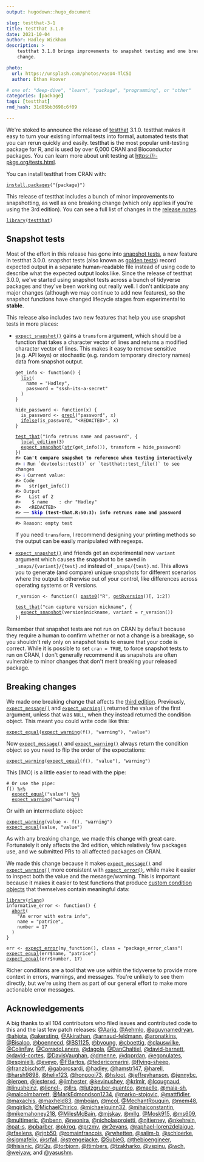 ```yaml
---
output: hugodown::hugo_document

slug: testthat-3-1
title: testthat 3.1.0
date: 2021-10-04
author: Hadley Wickham
description: >
    testthat 3.1.0 brings improvements to snapshot testing and one breaking
    change.

photo:
  url: https://unsplash.com/photos/vasU4-TlC5I
  author: Ethan Hoover

# one of: "deep-dive", "learn", "package", "programming", or "other"
categories: [package] 
tags: [testthat]
rmd_hash: 31d85bb3698c6f09

---
```


<!--
TODO:
* [x] Look over / edit the post's title in the yaml
* [x] Edit (or delete) the description; note this appears in the Twitter card
* [x] Pick category and tags (see existing with [`hugodown::tidy_show_meta()`](https://rdrr.io/pkg/hugodown/man/use_tidy_post.html))
* [x] Find photo & update yaml metadata
* [x] Create `thumbnail-sq.jpg`; height and width should be equal
* [x] Create `thumbnail-wd.jpg`; width should be >5x height
* [x] [`hugodown::use_tidy_thumbnails()`](https://rdrr.io/pkg/hugodown/man/use_tidy_post.html)
* [x] Add intro sentence, e.g. the standard tagline for the package
* [x] [`usethis::use_tidy_thanks()`](https://usethis.r-lib.org/reference/use_tidy_thanks.html)
-->

We're stoked to announce the release of [testthat](http://testthat.r-lib.org/) 3.1.0. testthat makes it easy to turn your existing informal tests into formal, automated tests that you can rerun quickly and easily. testthat is the most popular unit-testing package for R, and is used by over 6,000 CRAN and Bioconductor packages. You can learn more about unit testing at <https://r-pkgs.org/tests.html>.

You can install testthat from CRAN with:

<div class="highlight">

<pre class='chroma'><code class='language-r' data-lang='r'><span class='nf'><a href='https://rdrr.io/r/utils/install.packages.html'>install.packages</a></span><span class='o'>(</span><span class='s'>"&#123;package&#125;"</span><span class='o'>)</span></code></pre>

</div>

This release of testthat includes a bunch of minor improvements to snapshotting, as well as one breaking change (which only applies if you're using the 3rd edition). You can see a full list of changes in the [release notes](https://github.com/r-lib/testthat/blob/master/NEWS.md).

<div class="highlight">

<pre class='chroma'><code class='language-r' data-lang='r'><span class='kr'><a href='https://rdrr.io/r/base/library.html'>library</a></span><span class='o'>(</span><span class='nv'><a href='https://testthat.r-lib.org'>testthat</a></span><span class='o'>)</span></code></pre>

</div>

## Snapshot tests

Most of the effort in this release has gone into [snapshot tests](https://testthat.r-lib.org/articles/snapshotting.html), a new feature in testthat 3.0.0. snapshot tests (also known as [golden tests](https://ro-che.info/articles/2017-12-04-golden-tests)) record expected output in a separate human-readable file instead of using code to describe what the expected output looks like. Since the release of testthat 3.0.0, we've started using snapshot tests across a bunch of tidyverse packages and they've been working out really well. I don't anticipate any major changes (although we may continue to add new features), so the snapshot functions have changed lifecycle stages from experimental to **stable**.

This release also includes two new features that help you use snapshot tests in more places:

-   [`expect_snapshot()`](https://testthat.r-lib.org/reference/expect_snapshot.html) gains a `transform` argument, which should be a function that takes a character vector of lines and returns a modified character vector of lines. This makes it easy to remove sensitive (e.g. API keys) or stochastic (e.g. random temporary directory names) data from snapshot output.

    <div class="highlight">

    <pre class='chroma'><code class='language-r' data-lang='r'><span class='nv'>get_info</span> <span class='o'>&lt;-</span> <span class='kr'>function</span><span class='o'>(</span><span class='o'>)</span> <span class='o'>&#123;</span>
      <span class='nf'><a href='https://rdrr.io/r/base/list.html'>list</a></span><span class='o'>(</span>
        name <span class='o'>=</span> <span class='s'>"Hadley"</span>, 
        password <span class='o'>=</span> <span class='s'>"sssh-its-a-secret"</span>
      <span class='o'>)</span>
    <span class='o'>&#125;</span>

    <span class='nv'>hide_password</span> <span class='o'>&lt;-</span> <span class='kr'>function</span><span class='o'>(</span><span class='nv'>x</span><span class='o'>)</span> <span class='o'>&#123;</span>
      <span class='nv'>is_password</span> <span class='o'>&lt;-</span> <span class='nf'><a href='https://rdrr.io/r/base/grep.html'>grepl</a></span><span class='o'>(</span><span class='s'>"password"</span>, <span class='nv'>x</span><span class='o'>)</span>
      <span class='nf'><a href='https://rdrr.io/r/base/ifelse.html'>ifelse</a></span><span class='o'>(</span><span class='nv'>is_password</span>, <span class='s'>"&lt;REDACTED&gt;"</span>, <span class='nv'>x</span><span class='o'>)</span>
    <span class='o'>&#125;</span>

    <span class='nf'><a href='https://testthat.r-lib.org/reference/test_that.html'>test_that</a></span><span class='o'>(</span><span class='s'>"info retruns name and password"</span>, <span class='o'>&#123;</span>
      <span class='nf'><a href='https://testthat.r-lib.org/reference/local_edition.html'>local_edition</a></span><span class='o'>(</span><span class='m'>3</span><span class='o'>)</span>
      <span class='nf'><a href='https://testthat.r-lib.org/reference/expect_snapshot.html'>expect_snapshot</a></span><span class='o'>(</span><span class='nf'><a href='https://rdrr.io/r/utils/str.html'>str</a></span><span class='o'>(</span><span class='nf'>get_info</span><span class='o'>(</span><span class='o'>)</span><span class='o'>)</span>, transform <span class='o'>=</span> <span class='nv'>hide_password</span><span class='o'>)</span>
    <span class='o'>&#125;</span><span class='o'>)</span>
    <span class='c'>#&gt; <span style='font-weight: bold;'>Can't compare snapshot to reference when testing interactively</span></span>
    <span class='c'>#&gt; <span style='color: #0000BB;'>ℹ</span> Run `devtools::test()` or `testthat::test_file()` to see changes</span>
    <span class='c'>#&gt; <span style='color: #0000BB;'>ℹ</span> Current value:</span>
    <span class='c'>#&gt; Code</span>
    <span class='c'>#&gt;   str(get_info())</span>
    <span class='c'>#&gt; Output</span>
    <span class='c'>#&gt;   List of 2</span>
    <span class='c'>#&gt;    $ name    : chr "Hadley"</span>
    <span class='c'>#&gt;   &lt;REDACTED&gt;</span>
    <span class='c'>#&gt; ── <span style='color: #0000BB; font-weight: bold;'>Skip</span><span style='font-weight: bold;'> (test-that.R:50:3): info retruns name and password</span> ─────────────────────</span>
    <span class='c'>#&gt; Reason: empty test</span></code></pre>

    </div>

    If you need `transform`, I recommend designing your printing methods so the output can be easily manipulated with regexps.

-   [`expect_snapshot()`](https://testthat.r-lib.org/reference/expect_snapshot.html) and friends get an experimental new `variant` argument which causes the snapshot to be saved in `_snaps/{variant}/{test}.md` instead of `_snaps/{test}.md`. This allows you to generate (and compare) unique snapshots for different scenarios where the output is otherwise out of your control, like differences across operating systems or R versions.

    <div class="highlight">

    <pre class='chroma'><code class='language-r' data-lang='r'><span class='nv'>r_version</span> <span class='o'>&lt;-</span> <span class='kr'>function</span><span class='o'>(</span><span class='o'>)</span> <span class='nf'><a href='https://rdrr.io/r/base/paste.html'>paste0</a></span><span class='o'>(</span><span class='s'>"R"</span>, <span class='nf'><a href='https://rdrr.io/r/base/numeric_version.html'>getRversion</a></span><span class='o'>(</span><span class='o'>)</span><span class='o'>[</span>, <span class='m'>1</span><span class='o'>:</span><span class='m'>2</span><span class='o'>]</span><span class='o'>)</span>

    <span class='nf'><a href='https://testthat.r-lib.org/reference/test_that.html'>test_that</a></span><span class='o'>(</span><span class='s'>"can capture version nickname"</span>, <span class='o'>&#123;</span>
      <span class='nf'><a href='https://testthat.r-lib.org/reference/expect_snapshot.html'>expect_snapshot</a></span><span class='o'>(</span><span class='nv'>version</span><span class='o'>$</span><span class='nv'>nickname</span>, variant <span class='o'>=</span> <span class='nf'>r_version</span><span class='o'>(</span><span class='o'>)</span><span class='o'>)</span>
    <span class='o'>&#125;</span><span class='o'>)</span></code></pre>

    </div>

Remember that snapshot tests are not run on CRAN by default because they require a human to confirm whether or not a change is a breakage, so you shouldn't rely only on snapshot tests to ensure that your code is correct. While it is possible to set `cran = TRUE`, to force snapshot tests to run on CRAN, I don't generally recommend it as snapshots are often vulnerable to minor changes that don't merit breaking your released package.

## Breaking changes

We made one breaking change that affects the [third edition](https://testthat.r-lib.org/articles/third-edition.html). Previously, [`expect_message()`](https://testthat.r-lib.org/reference/expect_error.html) and [`expect_warning()`](https://testthat.r-lib.org/reference/expect_error.html) returned the value of the first argument, unless that was `NULL`, when they instead returned the condition object. This meant you could write code like this:

<div class="highlight">

<pre class='chroma'><code class='language-r' data-lang='r'><span class='nf'><a href='https://testthat.r-lib.org/reference/equality-expectations.html'>expect_equal</a></span><span class='o'>(</span><span class='nf'><a href='https://testthat.r-lib.org/reference/expect_error.html'>expect_warning</a></span><span class='o'>(</span><span class='nf'>f</span><span class='o'>(</span><span class='o'>)</span>, <span class='s'>"warning"</span><span class='o'>)</span>, <span class='s'>"value"</span><span class='o'>)</span></code></pre>

</div>

Now [`expect_message()`](https://testthat.r-lib.org/reference/expect_error.html) and [`expect_warning()`](https://testthat.r-lib.org/reference/expect_error.html) always return the condition object so you need to flip the order of the expectations:

<div class="highlight">

<pre class='chroma'><code class='language-r' data-lang='r'><span class='nf'><a href='https://testthat.r-lib.org/reference/expect_error.html'>expect_warning</a></span><span class='o'>(</span><span class='nf'><a href='https://testthat.r-lib.org/reference/equality-expectations.html'>expect_equal</a></span><span class='o'>(</span><span class='nf'>f</span><span class='o'>(</span><span class='o'>)</span>, <span class='s'>"value"</span><span class='o'>)</span>, <span class='s'>"warning"</span><span class='o'>)</span></code></pre>

</div>

This (IMO) is a little easier to read with the pipe:

<div class="highlight">

<pre class='chroma'><code class='language-r' data-lang='r'><span class='c'># Or use the pipe:</span>
<span class='nf'>f</span><span class='o'>(</span><span class='o'>)</span> <span class='o'><a href='https://magrittr.tidyverse.org/reference/pipe.html'>%&gt;%</a></span> 
  <span class='nf'><a href='https://testthat.r-lib.org/reference/equality-expectations.html'>expect_equal</a></span><span class='o'>(</span><span class='s'>"value"</span><span class='o'>)</span> <span class='o'><a href='https://magrittr.tidyverse.org/reference/pipe.html'>%&gt;%</a></span> 
  <span class='nf'><a href='https://testthat.r-lib.org/reference/expect_error.html'>expect_warning</a></span><span class='o'>(</span><span class='s'>"warning"</span><span class='o'>)</span></code></pre>

</div>

Or with an intermediate object:

<div class="highlight">

<pre class='chroma'><code class='language-r' data-lang='r'><span class='nf'><a href='https://testthat.r-lib.org/reference/expect_error.html'>expect_warning</a></span><span class='o'>(</span><span class='nv'>value</span> <span class='o'>&lt;-</span> <span class='nf'>f</span><span class='o'>(</span><span class='o'>)</span>, <span class='s'>"warning"</span><span class='o'>)</span>
<span class='nf'><a href='https://testthat.r-lib.org/reference/equality-expectations.html'>expect_equal</a></span><span class='o'>(</span><span class='nv'>value</span>, <span class='s'>"value"</span><span class='o'>)</span></code></pre>

</div>

As with any breaking change, we made this change with great care. Fortunately it only affects the 3rd edition, which relatively few packages use, and we submitted PRs to all affected packages on CRAN.

We made this change because it makes [`expect_message()`](https://testthat.r-lib.org/reference/expect_error.html) and [`expect_warning()`](https://testthat.r-lib.org/reference/expect_error.html) more consistent with [`expect_error()`](https://testthat.r-lib.org/reference/expect_error.html), while make it easier to inspect both the value and the mesasge/warning. This is important because it makes it easier to test functions that produce [custom condition objects](https://adv-r.hadley.nz/conditions.html#custom-conditions) that themselves contain meaningful data:

<div class="highlight">

<pre class='chroma'><code class='language-r' data-lang='r'><span class='kr'><a href='https://rdrr.io/r/base/library.html'>library</a></span><span class='o'>(</span><span class='nv'><a href='https://rlang.r-lib.org'>rlang</a></span><span class='o'>)</span>
<span class='nv'>informative_error</span> <span class='o'>&lt;-</span> <span class='kr'>function</span><span class='o'>(</span><span class='o'>)</span> <span class='o'>&#123;</span>
  <span class='nf'><a href='https://rlang.r-lib.org/reference/abort.html'>abort</a></span><span class='o'>(</span>
    <span class='s'>"An error with extra info"</span>,
    name <span class='o'>=</span> <span class='s'>"patrice"</span>,
    number <span class='o'>=</span> <span class='m'>17</span>
  <span class='o'>)</span>
<span class='o'>&#125;</span>

<span class='nv'>err</span> <span class='o'>&lt;-</span> <span class='nf'><a href='https://testthat.r-lib.org/reference/expect_error.html'>expect_error</a></span><span class='o'>(</span><span class='nf'>my_function</span><span class='o'>(</span><span class='o'>)</span>, class <span class='o'>=</span> <span class='s'>"package_error_class"</span><span class='o'>)</span>
<span class='nf'><a href='https://testthat.r-lib.org/reference/equality-expectations.html'>expect_equal</a></span><span class='o'>(</span><span class='nv'>err</span><span class='o'>$</span><span class='nv'>name</span>, <span class='s'>"patrice"</span><span class='o'>)</span>
<span class='nf'><a href='https://testthat.r-lib.org/reference/equality-expectations.html'>expect_equal</a></span><span class='o'>(</span><span class='nv'>err</span><span class='o'>$</span><span class='nv'>number</span>, <span class='m'>17</span><span class='o'>)</span></code></pre>

</div>

Richer conditions are a tool that we use within the tidyverse to provide more context in errors, warnings, and messages. You're unlikely to see them directly, but we're using them as part of our general effort to make more actionable error messages.

## Acknowledgements

A big thanks to all 104 contributors who filed issues and contributed code to this and the last few patch releases: [@Aariq](https://github.com/Aariq), [@Aehmlo](https://github.com/Aehmlo), [@aguynamedryan](https://github.com/aguynamedryan), [@ahjota](https://github.com/ahjota), [@akersting](https://github.com/akersting), [@Akirathan](https://github.com/Akirathan), [@arnaud-feldmann](https://github.com/arnaud-feldmann), [@aronatkins](https://github.com/aronatkins), [@Bisaloo](https://github.com/Bisaloo), [@boennecd](https://github.com/boennecd), [@BS1125](https://github.com/BS1125), [@byoung](https://github.com/byoung), [@cboettig](https://github.com/cboettig), [@clauswilke](https://github.com/clauswilke), [@ColinFay](https://github.com/ColinFay), [@CorradoLanera](https://github.com/CorradoLanera), [@dagola](https://github.com/dagola), [@DanChaltiel](https://github.com/DanChaltiel), [@david-barnett](https://github.com/david-barnett), [@david-cortes](https://github.com/david-cortes), [@DavisVaughan](https://github.com/DavisVaughan), [@dmenne](https://github.com/dmenne), [@dpprdan](https://github.com/dpprdan), [@egonulates](https://github.com/egonulates), [@espinielli](https://github.com/espinielli), [@eveyp](https://github.com/eveyp), [@FBartos](https://github.com/FBartos), [@federicomarini](https://github.com/federicomarini), [@flying-sheep](https://github.com/flying-sheep), [@franzbischoff](https://github.com/franzbischoff), [@gaborcsardi](https://github.com/gaborcsardi), [@hadley](https://github.com/hadley), [@hamstr147](https://github.com/hamstr147), [@harell](https://github.com/harell), [@harsh9898](https://github.com/harsh9898), [@helix123](https://github.com/helix123), [@hongooi73](https://github.com/hongooi73), [@hsloot](https://github.com/hsloot), [@jeffreyhanson](https://github.com/jeffreyhanson), [@jennybc](https://github.com/jennybc), [@jeroen](https://github.com/jeroen), [@jesterxd](https://github.com/jesterxd), [@jimhester](https://github.com/jimhester), [@kevinushey](https://github.com/kevinushey), [@krlmlr](https://github.com/krlmlr), [@lcougnaud](https://github.com/lcougnaud), [@linusheinz](https://github.com/linusheinz), [@lionel-](https://github.com/lionel-), [@llrs](https://github.com/llrs), [@lutzgruber-quantco](https://github.com/lutzgruber-quantco), [@maelle](https://github.com/maelle), [@maia-sh](https://github.com/maia-sh), [@malcolmbarrett](https://github.com/malcolmbarrett), [@MarkEdmondson1234](https://github.com/MarkEdmondson1234), [@marko-stojovic](https://github.com/marko-stojovic), [@mattfidler](https://github.com/mattfidler), [@maxachis](https://github.com/maxachis), [@maxheld83](https://github.com/maxheld83), [@mbojan](https://github.com/mbojan), [@mcol](https://github.com/mcol), [@MechantRouquin](https://github.com/MechantRouquin), [@mem48](https://github.com/mem48), [@mgirlich](https://github.com/mgirlich), [@MichaelChirico](https://github.com/MichaelChirico), [@michaelquinn32](https://github.com/michaelquinn32), [@mihaiconstantin](https://github.com/mihaiconstantin), [@mikemahoney218](https://github.com/mikemahoney218), [@MilesMcBain](https://github.com/MilesMcBain), [@mjskay](https://github.com/mjskay), [@mllg](https://github.com/mllg), [@Mosk915](https://github.com/Mosk915), [@ms609](https://github.com/ms609), [@multimeric](https://github.com/multimeric), [@nbenn](https://github.com/nbenn), [@neonira](https://github.com/neonira), [@nicholasproietti](https://github.com/nicholasproietti), [@njtierney](https://github.com/njtierney), [@nkehrein](https://github.com/nkehrein), [@pat-s](https://github.com/pat-s), [@pbarber](https://github.com/pbarber), [@pkrog](https://github.com/pkrog), [@przmv](https://github.com/przmv), [@r2evans](https://github.com/r2evans), [@raphael-lorenzdelaigue](https://github.com/raphael-lorenzdelaigue), [@rfaelens](https://github.com/rfaelens), [@rjnb50](https://github.com/rjnb50), [@romainfrancois](https://github.com/romainfrancois), [@rwhetten](https://github.com/rwhetten), [@salim-b](https://github.com/salim-b), [@schloerke](https://github.com/schloerke), [@sigmafelix](https://github.com/sigmafelix), [@srfall](https://github.com/srfall), [@strengejacke](https://github.com/strengejacke), [@SubieG](https://github.com/SubieG), [@thebioengineer](https://github.com/thebioengineer), [@thisisnic](https://github.com/thisisnic), [@tiQu](https://github.com/tiQu), [@torbjorn](https://github.com/torbjorn), [@ttimbers](https://github.com/ttimbers), [@tzakharko](https://github.com/tzakharko), [@vspinu](https://github.com/vspinu), [@wch](https://github.com/wch), [@weiyaw](https://github.com/weiyaw), and [@yasushm](https://github.com/yasushm).

